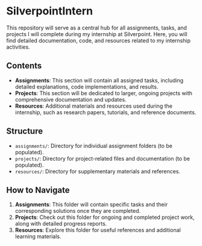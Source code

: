 # SilverpointIntern
 This repository will serve as a central hub for all assignments, tasks, and projects I will complete during my internship at Silverpoint. Here, you will find detailed documentation, code, and resources related to my internship activities.

## Contents

- **Assignments**: This section will contain all assigned tasks, including detailed explanations, code implementations, and results.
- **Projects**: This section will be dedicated to larger, ongoing projects with comprehensive documentation and updates.
- **Resources**: Additional materials and resources used during the internship, such as research papers, tutorials, and reference documents.

## Structure

- `assignments/`: Directory for individual assignment folders (to be populated).
- `projects/`: Directory for project-related files and documentation (to be populated).
- `resources/`: Directory for supplementary materials and references.

## How to Navigate

1. **Assignments**: This folder will contain specific tasks and their corresponding solutions once they are completed.
2. **Projects**: Check out this folder for ongoing and completed project work, along with detailed progress reports.
3. **Resources**: Explore this folder for useful references and additional learning materials.

